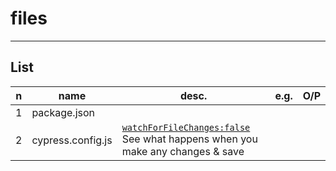 # files

---

## List
|n|name|desc.|e.g.|O/P|
|-|----|-----|----|---|
|1|package.json|||
|2|cypress.config.js|<ins>`watchForFileChanges:false`</ins><br/>See what happens when you make any changes & save|
